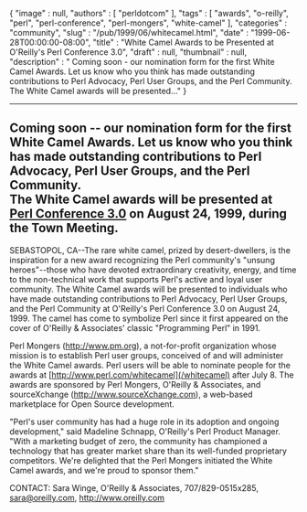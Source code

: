 {
   "image" : null,
   "authors" : [
      "perldotcom"
   ],
   "tags" : [
      "awards",
      "o-reilly",
      "perl",
      "perl-conference",
      "perl-mongers",
      "white-camel"
   ],
   "categories" : "community",
   "slug" : "/pub/1999/06/whitecamel.html",
   "date" : "1999-06-28T00:00:00-08:00",
   "title" : "White Camel Awards to be Presented at O'Reilly's Perl Conference 3.0",
   "draft" : null,
   "thumbnail" : null,
   "description" : " Coming soon - our nomination form for the first White Camel Awards. Let us know who you think has made outstanding contributions to Perl Advocacy, Perl User Groups, and the Perl Community. The White Camel awards will be presented..."
}





  ----------------------------------------------------------------------------------------------------------------------------------------------------------------------------------------------------
  **Coming soon --** our nomination form for the first White Camel Awards. Let us know who you think has made outstanding contributions to Perl Advocacy, Perl User Groups, and the Perl Community.\
  The White Camel awards will be presented at [Perl Conference 3.0](http://conferences.oreilly.com/perl3/) on August 24, 1999, during the Town Meeting.
  ----------------------------------------------------------------------------------------------------------------------------------------------------------------------------------------------------

SEBASTOPOL, CA--The rare white camel, prized by desert-dwellers, is the
inspiration for a new award recognizing the Perl community's "unsung
heroes"--those who have devoted extraordinary creativity, energy, and
time to the non-technical work that supports Perl's active and loyal
user community. The White Camel awards will be presented to individuals
who have made outstanding contributions to Perl Advocacy, Perl User
Groups, and the Perl Community at O'Reilly's Perl Conference 3.0 on
August 24, 1999. The camel has come to symbolize Perl since it first
appeared on the cover of O'Reilly & Associates' classic "Programming
Perl" in 1991.

Perl Mongers (<http://www.pm.org>), a not-for-profit organization whose
mission is to establish Perl user groups, conceived of and will
administer the White Camel awards. Perl users will be able to nominate
people for the awards at [http://www.perl.com/whitecamel](/whitecamel)
after July 8. The awards are sponsored by Perl Mongers, O'Reilly &
Associates, and sourceXchange (<http://www.sourceXchange.com>), a
web-based marketplace for Open Source development.

"Perl's user community has had a huge role in its adoption and ongoing
development," said Madeline Schnapp, O'Reilly's Perl Product Manager.
"With a marketing budget of zero, the community has championed a
technology that has greater market share than its well-funded
proprietary competitors. We're delighted that the Perl Mongers initiated
the White Camel awards, and we're proud to sponsor them."

CONTACT: Sara Winge, O'Reilly & Associates, 707/829-0515x285,
<sara@oreilly.com>, <http://www.oreilly.com>


